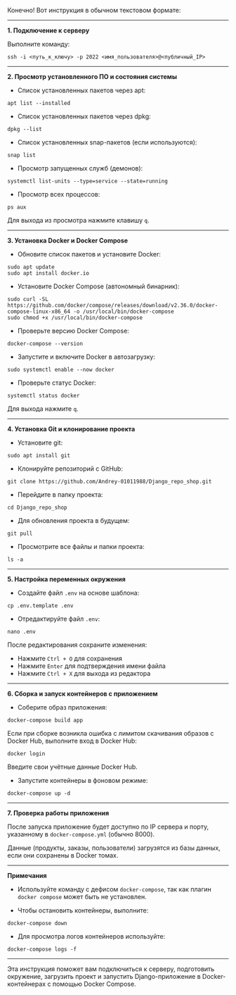 Конечно! Вот инструкция в обычном текстовом формате:

---

**1. Подключение к серверу**

Выполните команду:

```
ssh -i <путь_к_ключу> -p 2022 <имя_пользователя>@<публичный_IP>
```

---

**2. Просмотр установленного ПО и состояния системы**

- Список установленных пакетов через apt:

```
apt list --installed
```

- Список установленных пакетов через dpkg:

```
dpkg --list
```

- Список установленных snap-пакетов (если используются):

```
snap list
```

- Просмотр запущенных служб (демонов):

```
systemctl list-units --type=service --state=running
```

- Просмотр всех процессов:

```
ps aux
```

Для выхода из просмотра нажмите клавишу `q`.

---

**3. Установка Docker и Docker Compose**

- Обновите список пакетов и установите Docker:

```
sudo apt update
sudo apt install docker.io
```

- Установите Docker Compose (автономный бинарник):

```
sudo curl -SL https://github.com/docker/compose/releases/download/v2.36.0/docker-compose-linux-x86_64 -o /usr/local/bin/docker-compose
sudo chmod +x /usr/local/bin/docker-compose
```

- Проверьте версию Docker Compose:

```
docker-compose --version
```

- Запустите и включите Docker в автозагрузку:

```
sudo systemctl enable --now docker
```

- Проверьте статус Docker:

```
systemctl status docker
```

Для выхода нажмите `q`.

---

**4. Установка Git и клонирование проекта**

- Установите git:

```
sudo apt install git
```

- Клонируйте репозиторий с GitHub:

```
git clone https://github.com/Andrey-01011988/Django_repo_shop.git
```

- Перейдите в папку проекта:

```
cd Django_repo_shop
```

- Для обновления проекта в будущем:

```
git pull
```

- Просмотрите все файлы и папки проекта:

```
ls -a
```

---

**5. Настройка переменных окружения**

- Создайте файл `.env` на основе шаблона:

```
cp .env.template .env
```

- Отредактируйте файл `.env`:

```
nano .env
```

После редактирования сохраните изменения:

- Нажмите `Ctrl + O` для сохранения
- Нажмите `Enter` для подтверждения имени файла
- Нажмите `Ctrl + X` для выхода из редактора

---

**6. Сборка и запуск контейнеров с приложением**

- Соберите образ приложения:

```
docker-compose build app
```

Если при сборке возникла ошибка с лимитом скачивания образов с Docker Hub, выполните вход в Docker Hub:

```
docker login
```

Введите свои учётные данные Docker Hub.

- Запустите контейнеры в фоновом режиме:

```
docker-compose up -d
```

---

**7. Проверка работы приложения**

После запуска приложение будет доступно по IP сервера и порту, указанному в `docker-compose.yml` (обычно 8000).

Данные (продукты, заказы, пользователи) загрузятся из базы данных, если они сохранены в Docker томах.

---

**Примечания**

- Используйте команду с дефисом `docker-compose`, так как плагин `docker compose` может быть не установлен.

- Чтобы остановить контейнеры, выполните:

```
docker-compose down
```

- Для просмотра логов контейнеров используйте:

```
docker-compose logs -f
```

---

Эта инструкция поможет вам подключиться к серверу, подготовить окружение, загрузить проект и запустить Django-приложение в Docker-контейнерах с помощью Docker Compose.

